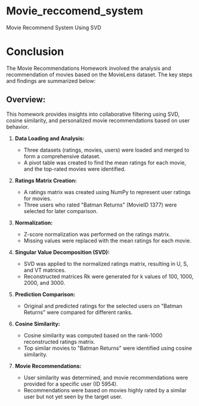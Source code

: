 # Movie_reccomend_system

Movie Recommend System Using SVD

# Conclusion

The Movie Recommendations Homework involved the analysis and recommendation of movies based on the MovieLens dataset. The key steps and findings are summarized below:

## Overview:

This homework provides insights into collaborative filtering using SVD, cosine similarity, and personalized movie recommendations based on user behavior.

1. **Data Loading and Analysis:**
   - Three datasets (ratings, movies, users) were loaded and merged to form a comprehensive dataset.
   - A pivot table was created to find the mean ratings for each movie, and the top-rated movies were identified.

2. **Ratings Matrix Creation:**
   - A ratings matrix was created using NumPy to represent user ratings for movies.
   - Three users who rated "Batman Returns" (MovieID 1377) were selected for later comparison.

3. **Normalization:**
   - Z-score normalization was performed on the ratings matrix.
   - Missing values were replaced with the mean ratings for each movie.

4. **Singular Value Decomposition (SVD):**
   - SVD was applied to the normalized ratings matrix, resulting in U, S, and VT matrices.
   - Reconstructed matrices Rk were generated for k values of 100, 1000, 2000, and 3000.

5. **Prediction Comparison:**
   - Original and predicted ratings for the selected users on "Batman Returns" were compared for different ranks.

6. **Cosine Similarity:**
   - Cosine similarity was computed based on the rank-1000 reconstructed ratings matrix.
   - Top similar movies to "Batman Returns" were identified using cosine similarity.

7. **Movie Recommendations:**
   - User similarity was determined, and movie recommendations were provided for a specific user (ID 5954).
   - Recommendations were based on movies highly rated by a similar user but not yet seen by the target user.
